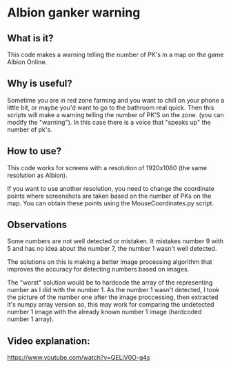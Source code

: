 # Albion ganker warning

## What is it?

This code makes a warning telling the number of PK's in a map on the game Albion Online.


## Why is useful?

Sometime you are in red zone farming and you want to chill on your phone a little bit, or maybe you'd want to go to the bathroom real quick. Then this scripts will make a warning telling the number of PK'S on the zone. (you can modify the "warning"). In this case there is a voice that "speaks up" the number of pk's.

## How to use?

This code works for screens with a resolution of 1920x1080 (the same resolution as Albion).

If you want to use another resolution, you need to change the coordinate points where screenshots are taken based on the number of PKs on the map. You can obtain these points using the MouseCoordinates.py script.


## Observations

Some numbers are not well detected or mistaken. It mistakes number 9 with 5 and has no idea about the number 7, the number 1 wasn't well detected.

The solutions on this is making a better image processing algorithm that improves the accuracy for detecting numbers based on images.

The "worst" solution would be to hardcode the array of the representing number as I did with the number 1. As the number 1 wasn't detected, I took the picture of the number one after the image proccessing, then extracted it's numpy array version so, this may work for comparing the undetected number 1 image with the already known number 1 image (hardcoded number 1 array).


## Video explanation:

https://www.youtube.com/watch?v=QELiV0O-g4s
